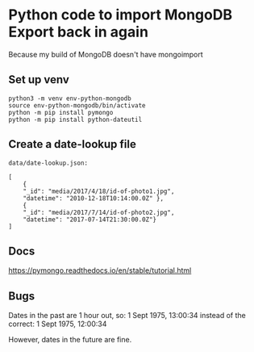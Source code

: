 # Python code to import MongoDB Export back in again

Because my build of MongoDB doesn't have mongoimport

## Set up venv

```
python3 -m venv env-python-mongodb
source env-python-mongodb/bin/activate
python -m pip install pymongo
python -m pip install python-dateutil
```

## Create a date-lookup file

```
data/date-lookup.json:

[
    {
	"_id": "media/2017/4/18/id-of-photo1.jpg",
	"datetime": "2010-12-18T10:14:00.0Z" },
    {
	"_id": "media/2017/7/14/id-of-photo2.jpg",
	"datetime": "2017-07-14T21:30:00.0Z"}
]
```

## Docs

https://pymongo.readthedocs.io/en/stable/tutorial.html

## Bugs

Dates in the past are 1 hour out, so:
  1 Sept 1975, 13:00:34
instead of the correct:
  1 Sept 1975, 12:00:34

However, dates in the future are fine.
  